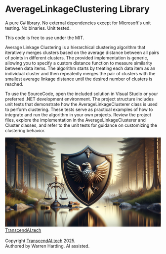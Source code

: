 # AverageLinkageClustering Library

A pure C# library. No external dependencies except for Microsoft's unit testing. No binaries. Unit tested.

This code is free to use under the MIT.

Average Linkage Clustering is a hierarchical clustering algorithm that iteratively merges clusters based on the average distance between all pairs of points in different clusters. The provided implementation is generic, allowing you to specify a custom distance function to measure similarity between data items. The algorithm starts by treating each data item as an individual cluster and then repeatedly merges the pair of clusters with the smallest average linkage distance until the desired number of clusters is reached.

To use the SourceCode, open the included solution in Visual Studio or your preferred .NET development environment. The project structure includes unit tests that demonstrate how the AverageLinkageClusterer class is used to perform clustering. These tests serve as practical examples of how to integrate and run the algorithm in your own projects. Review the project files, explore the implementation in the AverageLinkageClusterer and Cluster classes, and refer to the unit tests for guidance on customizing the clustering behavior.

![AI Image](aiimage.jpg)
[TranscendAI.tech](https://TranscendAI.tech)<br>
<br>
Copyright [TranscendAI.tech](https://TranscendAI.tech) 2025.</br>
Authored by Warren Harding. AI assisted.